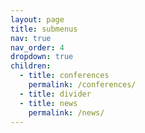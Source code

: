 ```yaml
---
layout: page
title: submenus
nav: true
nav_order: 4
dropdown: true
children:
  - title: conferences
    permalink: /conferences/
  - title: divider
  - title: news
    permalink: /news/
---
```

